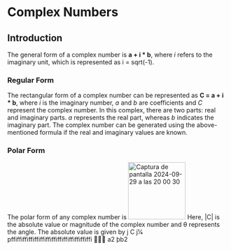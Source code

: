 # Complex Numbers

## Introduction
The general form of a complex number is **a + i * b**, where _i_ refers to the imaginary unit, which is represented as i = sqrt(-1). 

### Regular Form
The rectangular form of a complex number can be represented as **C = a + i * b**, where _i_ is the imaginary number, _a_ and _b_ are coefficients and _C_ represent the complex number. In this complex, there are two parts: real and imaginary parts. _a_ represents the real part, whereas _b_ indicates the imaginary part. 
The complex number can be generated using the above-mentioned formula if the real and imaginary values are known. 

### Polar Form
The polar form of any complex number is
<img width="131" alt="Captura de pantalla 2024-09-29 a las 20 00 30" src="https://github.com/user-attachments/assets/bff36a21-a79a-4868-bdf5-93001b423614">
Here, |C| is the absolute value or magnitude of the complex number and θ represents the angle. The absolute value is given by
j C j1⁄4
pffiffiffiffiffiffiffiffiffiffiffiffiffiffi

a2 þb2






